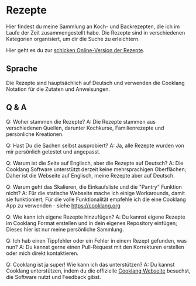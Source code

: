 # Rezepte

Hier findest du meine Sammlung an Koch- und Backrezepten, die ich im Laufe der Zeit zusammengestellt habe. Die Rezepte sind in verschiedenen Kategorien organisiert, um dir die Suche zu erleichtern.

Hier geht es du zur [schicken Online-Version der Rezepte](https://derphilipp.github.io/rezepte/index.html).

## Sprache

Die Rezepte sind hauptsächlich auf Deutsch und verwenden die Cooklang Notation für die Zutaten und Anweisungen.

## Q & A

Q: Woher stammen die Rezepte?
A: Die Rezepte stammen aus verschiedenen Quellen, darunter Kochkurse, Familienrezepte und persönliche Kreationen.

Q: Hast Du die Sachen selbst ausprobiert?
A: Ja, alle Rezepte wurden von mir persönlich getestet und angepasst.

Q: Warum ist die Seite auf Englisch, aber die Rezepte auf Deutsch?
A: Die Cooklang Software unterstützt derzeit keine mehrsprachigen Oberflächen; Daher ist die Webseite auf Englisch, meine Rezepte aber auf Deutsch.

Q: Warum geht das Skalieren, die Einkaufsliste und die "Pantry" Funktion nicht?
A: Für die statische Webseite mache ich einige Workarounds, damit sie funktioniert;
Für die volle Funktionalität empfehle ich die eine Cooklang App zu verwenden - siehe https://cooklang.org

Q: Wie kann ich eigene Rezepte hinzufügen?
A: Du kannst eigene Rezepte im Cooklang Format erstellen und in dein eigenes Repository einfügen; Dieses hier ist nur meine persönliche Sammlung.

Q: Ich hab einen Tippfehler oder ein Fehler in einem Rezept gefunden, was nun?
A: Du kannst gerne einen Pull-Request mit den Korrekturen erstellen oder mich direkt kontaktieren.

Q: Cooklang ist ja super! Wie kann ich das unterstützen?
A: Du kannst Cooklang unterstützen, indem du die offizielle [Cooklang Webseite](https://cooklang.org) besuchst, die Software nutzt und Feedback gibst.